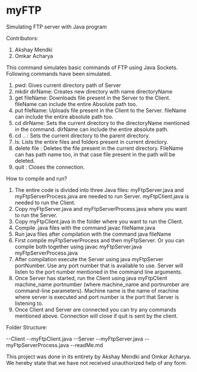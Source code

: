 # myFTP
Simulating FTP server with Java program

Contributors:
1. Akshay Mendki
2. Omkar Acharya

This command simulates basic commands of FTP using Java Sockets. Following commands have been simulated.

1. pwd:           Gives current directory path of Server
2. mkdir dirName: Creates new directory with name directoryName
3. get fileName:  Downloads file present in the Server to the Client. fileName can include the entire Absolute path too.
4. put fileName:  Uploads file present in the Client to the Server. fileName can include the entire absolute path too.
5. cd dirName:    Sets the current directory to the directoryName mentioned in the command. dirName can include the entire absolute path.
6. cd ..  :       Sets the current directory to the parent directory.
7. ls:            Lists the entire files and folders present in current directory.
8. delete file :  Deletes the file present in the current directory. FileName can has path name too, in that case file present in the path will be deleted.
9. quit :         Closes the connection.


How to compile and run?

1. The entire code is divided into three Java files: myFtpServer.java and myFtpServerProcess.java are needed to run Server. myFtpClient.java is needed to run the Client.
2. Copy myFtpServer.java and myFtpServerProcess.java where you want to run the Server.
3. Copy myFtpClient.java in the folder where you want to run the Client.
4. Compile .java files with the command javac fileName.java
5. Run java files after compilation with the command java fileName
6. First compile myFtpServerProcess and then myFtpServer. Or you can compile both together using 
    javac  myFtpServer.java myFtpServerProcess.java
7. After compilation execute the Server using java myFtpServer portNumber. Use any port number that is available to use. Server will listen to the port number mentioned in the command line arguments.
8. Once Server has started, run the Client using java myFtpClient machine_name portnumber (where machine_name and portnumber are command-line parameters). Machine name is the name of machine where server is executed and port number is the port that Server is listening to.
9. Once Client and Server are connected you can try any commands mentioned above. Connection will close if quit is sent by the client.

Folder Structure:

--Client
    --myFtpClient.java
--Server
    --myFtpServer.java
    --myFtpServerProcess.java
--readMe.md
    
This project was done in its entirety by Akshay Mendki and Omkar Acharya. We hereby state that we have not received unauthorized help of any form.
